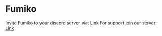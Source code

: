 # Fumiko

Invite Fumiko to your discord server via: [Link](https://discord.com/api/oauth2/authorize?client_id=829257090673279006&permissions=1635308269047&scope=bot%20applications.commands)
For support join our server: [Link](https://discord.gg/gMAHG4UNC2)